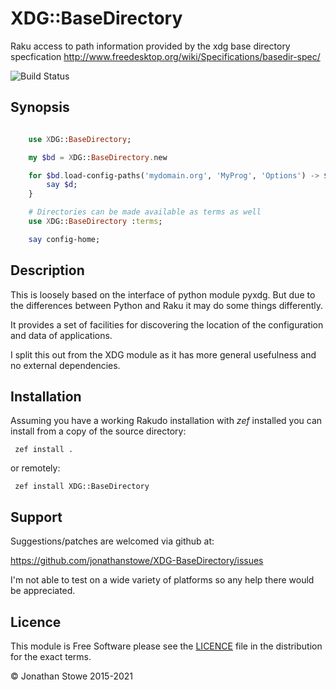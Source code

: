 # XDG::BaseDirectory

Raku access to path information provided by the xdg base directory specfication http://www.freedesktop.org/wiki/Specifications/basedir-spec/

![Build Status](https://github.com/jonathanstowe/XDG-BaseDirectory/workflows/CI/badge.svg)

## Synopsis

```raku

    use XDG::BaseDirectory;

    my $bd = XDG::BaseDirectory.new

    for $bd.load-config-paths('mydomain.org', 'MyProg', 'Options') -> $d {
        say $d;
    }

    # Directories can be made available as terms as well
    use XDG::BaseDirectory :terms;

    say config-home;

```

## Description

This is loosely based on the interface of python module pyxdg. But
due to the differences between Python and Raku it may do some things
differently.

It provides a set of facilities for discovering the location of the
configuration and data of applications.

I split this out from the XDG module as it has more general usefulness
and no external dependencies.

## Installation

Assuming you have a working Rakudo installation with *zef* installed you can install from a copy of the source directory:

     zef install .

or remotely:

     zef install XDG::BaseDirectory 

## Support

Suggestions/patches are welcomed via github at:

https://github.com/jonathanstowe/XDG-BaseDirectory/issues

I'm not able to test on a wide variety of platforms so any help there would be appreciated.

## Licence

This module is Free Software please see the [LICENCE](LICENCE) file in the distribution for the exact terms.

© Jonathan Stowe 2015-2021
